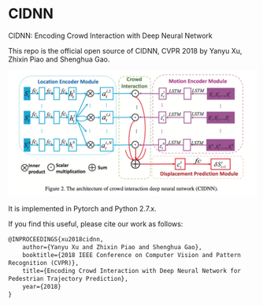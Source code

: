 # CIDNN 
CIDNN: Encoding Crowd Interaction with Deep Neural Network 

This repo is the official open source of CIDNN, CVPR 2018 by Yanyu Xu, Zhixin Piao and Shenghua Gao. 

![architecture](img/architecture.png)

It is implemented in Pytorch and Python 2.7.x.

If you find this useful, please cite our work as follows:

```
@INPROCEEDINGS{xu2018cidnn, 
	author={Yanyu Xu and Zhixin Piao and Shenghua Gao}, 
	booktitle={2018 IEEE Conference on Computer Vision and Pattern Recognition (CVPR)}, 
	title={Encoding Crowd Interaction with Deep Neural Network for Pedestrian Trajectory Prediction}, 
	year={2018}
}
```